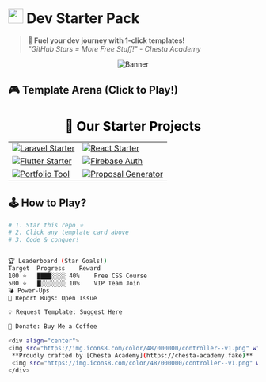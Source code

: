 # <img src="https://img.icons8.com/fluency/48/000000/controller.png" width="30"/> Dev Starter Pack 

> **🚀 Fuel your dev journey with 1-click templates!**  
> *"GitHub Stars = More Free Stuff!" - Chesta Academy*

<div align="center">

![Banner](https://placehold.co/1200x400/000000/FFFF00?text=Level+Up+Your+Code+%F0%9F%9B%A0%EF%B8%8F&font=roboto)

</div>

## 🎮 **Template Arena** (Click to Play!)

<!-- Starter Packages Display Section: Paste into your README.md -->

<div align="center">
  <h2 style="font-size: 26px; color: black; margin-bottom: 10px;">🚀 Our Starter Projects</h2>
</div>

<table>
  <tr>
    <td>
      <a href="https://github.com/your-org/laravel-tailwind-starter" target="_blank">
        <img src="https://img.shields.io/badge/Laravel%20Starter-Tailwind%20+%20Auth-FDD835?style=for-the-badge&logo=laravel&logoColor=black" alt="Laravel Starter" />
      </a>
    </td>
    <td>
      <a href="https://github.com/your-org/react-admin-starter" target="_blank">
        <img src="https://img.shields.io/badge/React%20Admin-Tailwind%20+%20Routing-FFD600?style=for-the-badge&logo=react&logoColor=black" alt="React Starter" />
      </a>
    </td>
  </tr>
  <tr>
    <td>
      <a href="https://github.com/your-org/flutter-ui-starter" target="_blank">
        <img src="https://img.shields.io/badge/Flutter%20Starter-Beautiful%20Screens-FFEB3B?style=for-the-badge&logo=flutter&logoColor=black" alt="Flutter Starter" />
      </a>
    </td>
    <td>
      <a href="https://github.com/your-org/firebase-auth-template" target="_blank">
        <img src="https://img.shields.io/badge/Firebase%20Template-Auth%20+%20Firestore-FBC02D?style=for-the-badge&logo=firebase&logoColor=black" alt="Firebase Auth" />
      </a>
    </td>
  </tr>
  <tr>
    <td>
      <a href="https://github.com/your-org/portfolio-generator" target="_blank">
        <img src="https://img.shields.io/badge/Portfolio%20Generator-Free%20HTML%20Site-FFF176?style=for-the-badge&logo=html5&logoColor=black" alt="Portfolio Tool" />
      </a>
    </td>
    <td>
      <a href="https://github.com/your-org/proposal-generator" target="_blank">
        <img src="https://img.shields.io/badge/Proposal%20Generator-AI%20%2B%20Freelancer/Upwork-FFEE58?style=for-the-badge&logo=github&logoColor=black" alt="Proposal Generator" />
      </a>
    </td>
  </tr>
</table>







## 🕹️ **How to Play?**
```bash
# 1. Star this repo ⭐
# 2. Click any template card above
# 3. Code & conquer!


🏆 Leaderboard (Star Goals!)
Target	Progress	Reward
100 ⭐	████░░░░ 40%	Free CSS Course
500 ⭐	█░░░░░░░ 10%	VIP Team Join
💣 Power-Ups
🎯 Report Bugs: Open Issue

💡 Request Template: Suggest Here

🎁 Donate: Buy Me a Coffee

<div align="center">
<img src="https://img.icons8.com/color/48/000000/controller--v1.png" width="20"/>
 **Proudly crafted by [Chesta Academy](https://chesta-academy.fake)** 
 <img src="https://img.icons8.com/color/48/000000/controller--v1.png" width="20"/> 
</div>